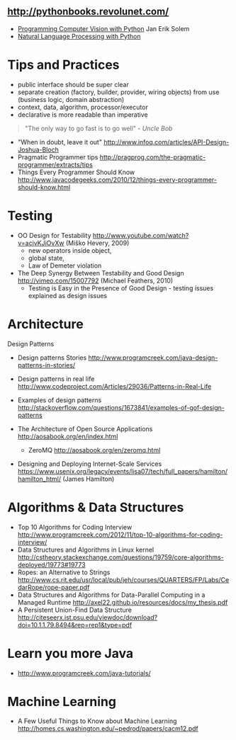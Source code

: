 http://pythonbooks.revolunet.com/
-----------------------------------

* [Programming Computer Vision with Python](http://programmingcomputervision.com/downloads/ProgrammingComputerVision_CCdraft.pdf) Jan Erik Solem
* [Natural Language Processing with Python](http://nltk.org/book/)


Tips and Practices
==================
* public interface should be super clear
* separate creation (factory, builder, provider, wiring objects) from use (business logic, domain abstraction)
* context, data, algorithm, processor/executor
* declarative is more readable than imperative

> "The only way to go fast is to go well" - *Uncle Bob*

* "When in doubt, leave it out" http://www.infoq.com/articles/API-Design-Joshua-Bloch
* Pragmatic Programmer tips http://pragprog.com/the-pragmatic-programmer/extracts/tips
* Things Every Programmer Should Know http://www.javacodegeeks.com/2010/12/things-every-programmer-should-know.html

Testing
=======
* OO Design for Testability http://www.youtube.com/watch?v=acjvKJiOvXw (Miško Hevery, 2009)
    * new operators inside object,
    * global state, 
    * Law of Demeter violation
* The Deep Synergy Between Testability and Good Design http://vimeo.com/15007792 (Michael Feathers, 2010)
    * Testing is Easy in the Presence of Good Design - testing issues explained as design issues

Architecture
============

Design Patterns
* Design patterns Stories http://www.programcreek.com/java-design-patterns-in-stories/
* Design patterns in real life http://www.codeproject.com/Articles/29036/Patterns-in-Real-Life
* Examples of design patterns http://stackoverflow.com/questions/1673841/examples-of-gof-design-patterns
 
* The Architecture of Open Source Applications http://aosabook.org/en/index.html
  * ZeroMQ http://aosabook.org/en/zeromq.html

* Designing and Deploying Internet-Scale Services https://www.usenix.org/legacy/events/lisa07/tech/full_papers/hamilton/hamilton_html/ (James Hamilton)

Algorithms & Data Structures
============================
* Top 10 Algorithms for Coding Interview  http://www.programcreek.com/2012/11/top-10-algorithms-for-coding-interview/
* Data Structures and Algorithms in Linux kernel http://cstheory.stackexchange.com/questions/19759/core-algorithms-deployed/19773#19773
* Ropes: an Alternative to Strings http://www.cs.rit.edu/usr/local/pub/jeh/courses/QUARTERS/FP/Labs/CedarRope/rope-paper.pdf
* Data Structures and Algorithms for Data-Parallel
Computing in a Managed Runtime http://axel22.github.io/resources/docs/my_thesis.pdf
* A Persistent Union-Find Data Structure http://citeseerx.ist.psu.edu/viewdoc/download?doi=10.1.1.79.8494&rep=rep1&type=pdf

Learn you more Java
===================
* http://www.programcreek.com/java-tutorials/

Machine Learning
================
* A Few Useful Things to Know about Machine Learning http://homes.cs.washington.edu/~pedrod/papers/cacm12.pdf
